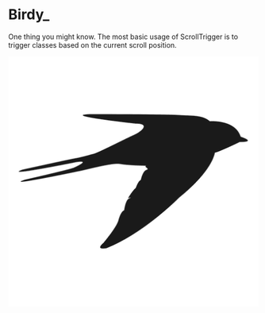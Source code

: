 # Birdy_
One thing you might know. The most basic usage of ScrollTrigger is to trigger classes based on the current scroll position. 

![alt text](https://github.com/AhsanParadise/Birdy_/blob/master/img/birdy.png?raw=true)

